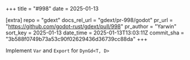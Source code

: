 +++
title = "#998"
date = 2025-01-13

[extra]
repo = "gdext"
docs_rel_url = "gdext/pr-998/godot"
pr_url = "https://github.com/godot-rust/gdext/pull/998"
pr_author = "Yarwin"
sort_key = 2025-01-13
date_time = 2025-01-13T13:03:11Z
commit_sha = "3b588f0749b73a53c90f02629436d36739cc88da"
+++

Implement `Var` and `Export` for `DynGd<T, D>`

